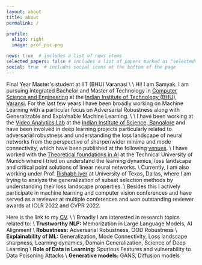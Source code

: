 ```yaml
---
layout: about
title: about
permalink: /

profile:
  align: right
  image: prof_pic.png

news: true  # includes a list of news items
selected_papers: false # includes a list of papers marked as "selected={false}"
social: true  # includes social icons at the bottom of the page
---
```

Final Year Master's student at IIT (BHU) Varanasi
\\
\\
Hi! I am Samyak.  I am pursuing integrated Bachelor and Master of Technology in [Computer Science and Engineering](https://www.iitbhu.ac.in/dept/cse) at the [Indian Institute of Technology (BHU), Varansi](https://www.iitbhu.ac.in/). For the last few years I have been broadly working on Machine Learning with a particular focus on Adversarial Robustness along with Generalizable and Explainable Machine Learning.
\\
\\
I have been working at the [Video Analytics Lab](https://val.cds.iisc.ac.in/) at the [Indian Institute of Science, Bangalore](https://iisc.ac.in/) and have been involved in deep learning projects particularly related to adversarial robustness and understanding the loss landscape of neural networks from the perspective of sharper/wider minima and mode connectivity, which have been published at the following [venues](./publications).
\\
I have worked with the [Theoretical foundations in AI](https://www.in.tum.de/tfai) at the Technical University of Munich where I tried on understand the learning dynamics, loss landscape and critical point solutions of linear neural networks. 
\\
Currently, I am also working under Prof. [Rishabh Iyer](https://www.rishiyer.com/) at University of Texas, Dallas, where I am trying to analyze the generalization of subset selection methods by understanding their loss landscape properties.
\\
Besides this I actively participate in machine learning  and computer vision conferences and have served as a reviewer at multiple conferences and won outstanding reviewer awards at ICLR 2022 and CVPR 2022.

Here is the link to my [CV](https://drive.google.com/file/d/1-RkR64-PW96fat5oKHoMsQAB4zjAVaAM/view?usp=sharing).
\\
\\
Broadly I am interested in research topics related to:
\\
**Trustworthy NLP:** Memorization in Large Language Models, AI Alignment
\\
**Robustness:** Adversarial Robustness, OOD Robustness
\\
**Explainability of ML:** Generalization, Mode Connectivity, Loss landscape sharpness, Learning dynamics, Domain Generalization, Science of Deep Learning
\\
**Role of Data in Learning:** Spurious Features and vulnerability to Data Poisoning Attacks
\\
**Generative models:** GANS, Diffusion models
